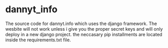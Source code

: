 # dannyt_info
The source code for dannyt.info which uses the django framework. The wesbite will not work unless i give you the proper
secret keys and will only deploy in a new django project. the neccasary pip installments are located inside the requirements.txt file.
